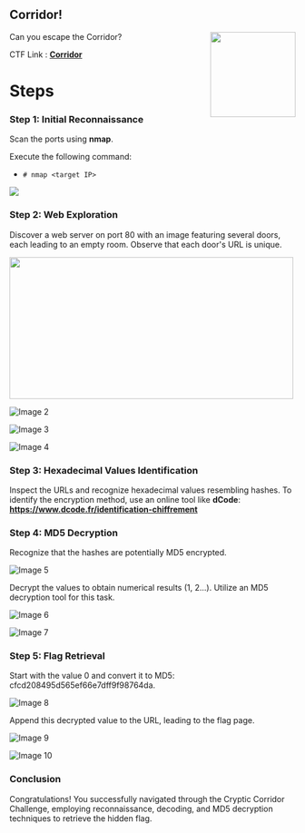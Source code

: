 ## Corridor!

<img align="right" src="https://i.imgur.com/g3anER1.png" width="150" height="150">

Can you escape the Corridor?

CTF Link : [**Corridor**](https://tryhackme.com/room/corridor)

# Steps

### Step 1: Initial Reconnaissance

Scan the ports using **nmap**.

Execute the following command:

* ```# nmap <target IP>```

<img src="https://i.imgur.com/DK4adbJ.png">

### Step 2: Web Exploration

Discover a web server on port 80 with an image featuring several doors, each leading to an empty room. Observe that each door's URL is unique.

<img src="https://i.imgur.com/CXSQz0j.png" width="500" height="250">

![Image 2](https://i.imgur.com/nspSbSu.png)

![Image 3](https://i.imgur.com/PnmAN6h.png)

![Image 4](https://i.imgur.com/bUjNi8I.png)

### Step 3: Hexadecimal Values Identification

Inspect the URLs and recognize hexadecimal values resembling hashes. To identify the encryption method, use an online tool like **dCode**: **https://www.dcode.fr/identification-chiffrement**


### Step 4: MD5 Decryption

Recognize that the hashes are potentially MD5 encrypted.

![Image 5](https://i.imgur.com/dMjMLTM.png)

Decrypt the values to obtain numerical results (1, 2...).
Utilize an MD5 decryption tool for this task.


![Image 6](https://i.imgur.com/cctU5FG.png)

![Image 7](https://i.imgur.com/H9gHK8T.png)


### Step 5: Flag Retrieval

Start with the value 0 and convert it to MD5: cfcd208495d565ef66e7dff9f98764da.

![Image 8](https://i.imgur.com/8bcqn6W.png)

Append this decrypted value to the URL, leading to the flag page.

![Image 9](https://i.imgur.com/jhfAaCO.png)

![Image 10](https://i.postimg.cc/3JCFJr73/Capture-d-cran-2023-12-03-153155.png)

### Conclusion

Congratulations! You successfully navigated through the Cryptic Corridor Challenge, employing reconnaissance, decoding, and MD5 decryption techniques to retrieve the hidden flag.